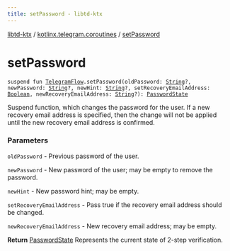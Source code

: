 ```yaml
---
title: setPassword - libtd-ktx
---
```


[libtd-ktx](../index.html) / [kotlinx.telegram.coroutines](index.html) / [setPassword](./set-password.html)

# setPassword

`suspend fun `[`TelegramFlow`](../kotlinx.telegram.core/-telegram-flow/index.html)`.setPassword(oldPassword: `[`String`](https://kotlinlang.org/api/latest/jvm/stdlib/kotlin/-string/index.html)`?, newPassword: `[`String`](https://kotlinlang.org/api/latest/jvm/stdlib/kotlin/-string/index.html)`?, newHint: `[`String`](https://kotlinlang.org/api/latest/jvm/stdlib/kotlin/-string/index.html)`?, setRecoveryEmailAddress: `[`Boolean`](https://kotlinlang.org/api/latest/jvm/stdlib/kotlin/-boolean/index.html)`, newRecoveryEmailAddress: `[`String`](https://kotlinlang.org/api/latest/jvm/stdlib/kotlin/-string/index.html)`?): `[`PasswordState`](https://tdlibx.github.io/td/docs/org/drinkless/td/libcore/telegram/TdApi.PasswordState.html)

Suspend function, which changes the password for the user. If a new recovery email address is
specified, then the change will not be applied until the new recovery email address is confirmed.

### Parameters

`oldPassword` - Previous password of the user.

`newPassword` - New password of the user; may be empty to remove the password.

`newHint` - New password hint; may be empty.

`setRecoveryEmailAddress` - Pass true if the recovery email address should be changed.

`newRecoveryEmailAddress` - New recovery email address; may be empty.

**Return**
[PasswordState](https://tdlibx.github.io/td/docs/org/drinkless/td/libcore/telegram/TdApi.PasswordState.html) Represents the current state of 2-step verification.

